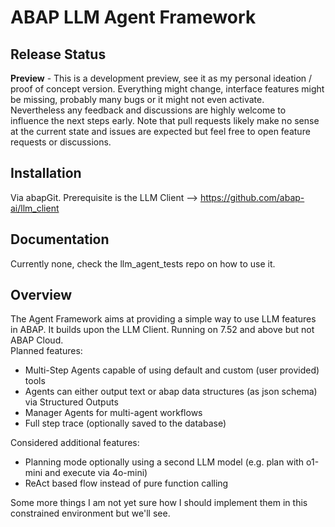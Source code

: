 # ABAP LLM Agent Framework

## Release Status
**Preview** - This is a development preview, see it as my personal ideation / proof of concept version. Everything might change, interface features might be missing, probably many bugs or it might not even activate.\
Nevertheless any feedback and discussions are highly welcome to influence the next steps early. Note that pull requests likely make no sense at the current state and issues are expected but feel free to open feature requests or discussions.

## Installation
Via abapGit. Prerequisite is the LLM Client --> https://github.com/abap-ai/llm_client
## Documentation
Currently none, check the llm_agent_tests repo on how to use it.

## Overview
The Agent Framework aims at providing a simple way to use LLM features in ABAP. It builds upon the LLM Client. Running on 7.52 and above but not ABAP Cloud.\
Planned features:
- Multi-Step Agents capable of using default and custom (user provided) tools
- Agents can either output text or abap data structures (as json schema) via Structured Outputs
- Manager Agents for multi-agent workflows
- Full step trace (optionally saved to the database)

Considered additional features:
- Planning mode optionally using a second LLM model (e.g. plan with o1-mini and execute via 4o-mini)
- ReAct based flow instead of pure function calling

Some more things I am not yet sure how I should implement them in this constrained environment but we'll see.
